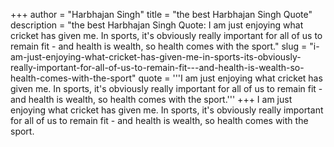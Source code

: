+++
author = "Harbhajan Singh"
title = "the best Harbhajan Singh Quote"
description = "the best Harbhajan Singh Quote: I am just enjoying what cricket has given me. In sports, it's obviously really important for all of us to remain fit - and health is wealth, so health comes with the sport."
slug = "i-am-just-enjoying-what-cricket-has-given-me-in-sports-its-obviously-really-important-for-all-of-us-to-remain-fit---and-health-is-wealth-so-health-comes-with-the-sport"
quote = '''I am just enjoying what cricket has given me. In sports, it's obviously really important for all of us to remain fit - and health is wealth, so health comes with the sport.'''
+++
I am just enjoying what cricket has given me. In sports, it's obviously really important for all of us to remain fit - and health is wealth, so health comes with the sport.
